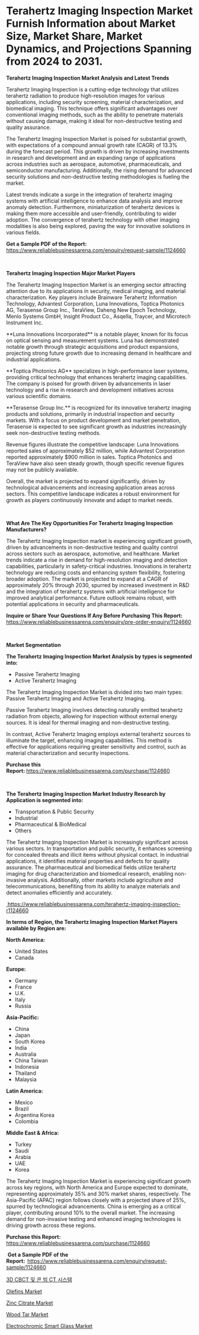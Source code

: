 <p><h1>Terahertz Imaging Inspection Market Furnish Information about Market Size, Market Share, Market Dynamics, and Projections Spanning from 2024 to 2031.</h1></p><p><strong>Terahertz Imaging Inspection Market Analysis and Latest Trends</strong></p>
<p><p>Terahertz Imaging Inspection is a cutting-edge technology that utilizes terahertz radiation to produce high-resolution images for various applications, including security screening, material characterization, and biomedical imaging. This technique offers significant advantages over conventional imaging methods, such as the ability to penetrate materials without causing damage, making it ideal for non-destructive testing and quality assurance.</p><p>The Terahertz Imaging Inspection Market is poised for substantial growth, with expectations of a compound annual growth rate (CAGR) of 13.3% during the forecast period. This growth is driven by increasing investments in research and development and an expanding range of applications across industries such as aerospace, automotive, pharmaceuticals, and semiconductor manufacturing. Additionally, the rising demand for advanced security solutions and non-destructive testing methodologies is fueling the market.</p><p>Latest trends indicate a surge in the integration of terahertz imaging systems with artificial intelligence to enhance data analysis and improve anomaly detection. Furthermore, miniaturization of terahertz devices is making them more accessible and user-friendly, contributing to wider adoption. The convergence of terahertz technology with other imaging modalities is also being explored, paving the way for innovative solutions in various fields.</p></p>
<p><strong>Get a Sample PDF of the Report:&nbsp;</strong> <a href="https://www.reliablebusinessarena.com/enquiry/request-sample/1124660">https://www.reliablebusinessarena.com/enquiry/request-sample/1124660</a></p>
<p>&nbsp;</p>
<p><strong>Terahertz Imaging Inspection Major Market Players</strong></p>
<p><p>The Terahertz Imaging Inspection Market is an emerging sector attracting attention due to its applications in security, medical imaging, and material characterization. Key players include Brainware Terahertz Information Technology, Advantest Corporation, Luna Innovations, Toptica Photonics AG, Terasense Group Inc., TeraView, Daheng New Epoch Technology, Menlo Systems GmbH, Insight Product Co., Asqella, Traycer, and Microtech Instrument Inc.</p><p>**Luna Innovations Incorporated** is a notable player, known for its focus on optical sensing and measurement systems. Luna has demonstrated notable growth through strategic acquisitions and product expansions, projecting strong future growth due to increasing demand in healthcare and industrial applications. </p><p>**Toptica Photonics AG** specializes in high-performance laser systems, providing critical technology that enhances terahertz imaging capabilities. The company is poised for growth driven by advancements in laser technology and a rise in research and development initiatives across various scientific domains.</p><p>**Terasense Group Inc.** is recognized for its innovative terahertz imaging products and solutions, primarily in industrial inspection and security markets. With a focus on product development and market penetration, Terasense is expected to see significant growth as industries increasingly seek non-destructive testing methods.</p><p>Revenue figures illustrate the competitive landscape: Luna Innovations reported sales of approximately $52 million, while Advantest Corporation reported approximately $900 million in sales. Toptica Photonics and TeraView have also seen steady growth, though specific revenue figures may not be publicly available.</p><p>Overall, the market is projected to expand significantly, driven by technological advancements and increasing application areas across sectors. This competitive landscape indicates a robust environment for growth as players continuously innovate and adapt to market needs.</p></p>
<p>&nbsp;</p>
<p><strong>What Are The Key Opportunities For Terahertz Imaging Inspection Manufacturers?</strong></p>
<p><p>The Terahertz Imaging Inspection market is experiencing significant growth, driven by advancements in non-destructive testing and quality control across sectors such as aerospace, automotive, and healthcare. Market trends indicate a rise in demand for high-resolution imaging and detection capabilities, particularly in safety-critical industries. Innovations in terahertz technology are reducing costs and enhancing system flexibility, fostering broader adoption. The market is projected to expand at a CAGR of approximately 20% through 2030, spurred by increased investment in R&D and the integration of terahertz systems with artificial intelligence for improved analytical performance. Future outlook remains robust, with potential applications in security and pharmaceuticals.</p></p>
<p><strong>Inquire or Share Your Questions If Any Before Purchasing This Report:</strong> <a href="https://www.reliablebusinessarena.com/enquiry/pre-order-enquiry/1124660">https://www.reliablebusinessarena.com/enquiry/pre-order-enquiry/1124660</a></p>
<p>&nbsp;</p>
<p><strong>Market Segmentation</strong></p>
<p><strong>The Terahertz Imaging Inspection Market Analysis by types is segmented into:</strong></p>
<p><ul><li>Passive Terahertz Imaging</li><li>Active Terahertz Imaging</li></ul></p>
<p><p>The Terahertz Imaging Inspection Market is divided into two main types: Passive Terahertz Imaging and Active Terahertz Imaging. </p><p>Passive Terahertz Imaging involves detecting naturally emitted terahertz radiation from objects, allowing for inspection without external energy sources. It is ideal for thermal imaging and non-destructive testing. </p><p>In contrast, Active Terahertz Imaging employs external terahertz sources to illuminate the target, enhancing imaging capabilities. This method is effective for applications requiring greater sensitivity and control, such as material characterization and security inspections.</p></p>
<p><strong>Purchase this Report:&nbsp;</strong><a href="https://www.reliablebusinessarena.com/purchase/1124660">https://www.reliablebusinessarena.com/purchase/1124660</a></p>
<p>&nbsp;</p>
<p><strong>The Terahertz Imaging Inspection Market Industry Research by Application is segmented into:</strong></p>
<p><ul><li>Transportation & Public Security</li><li>Industrial</li><li>Pharmaceutical & BioMedical</li><li>Others</li></ul></p>
<p><p>The Terahertz Imaging Inspection Market is increasingly significant across various sectors. In transportation and public security, it enhances screening for concealed threats and illicit items without physical contact. In industrial applications, it identifies material properties and defects for quality assurance. The pharmaceutical and biomedical fields utilize terahertz imaging for drug characterization and biomedical research, enabling non-invasive analysis. Additionally, other markets include agriculture and telecommunications, benefiting from its ability to analyze materials and detect anomalies efficiently and accurately.</p></p>
<p><a href="https://www.reliablebusinessarena.com/terahertz-imaging-inspection-r1124660">&nbsp;https://www.reliablebusinessarena.com/terahertz-imaging-inspection-r1124660</a></p>
<p><strong>In terms of Region, the Terahertz Imaging Inspection Market Players available by Region are:</strong></p>
<p>
    <p> <strong> North America: </strong>
        <ul>
            <li>United States</li>
            <li>Canada</li>
        </ul>
        </p> 
    <p> <strong> Europe: </strong>
        <ul>
            <li>Germany</li>
            <li>France</li>
            <li>U.K.</li>
            <li>Italy</li>
            <li>Russia</li>
        </ul>
        </p> 
    <p> <strong> Asia-Pacific: </strong>
        <ul>
            <li>China</li>
            <li>Japan</li>
            <li>South Korea</li>
            <li>India</li>
            <li>Australia</li>
            <li>China Taiwan</li>
            <li>Indonesia</li>
            <li>Thailand</li>
            <li>Malaysia</li>
        </ul>
        </p> 
    <p> <strong> Latin America: </strong>
        <ul>
            <li>Mexico</li>
            <li>Brazil</li>
            <li>Argentina Korea</li>
            <li>Colombia</li>
        </ul>
        </p> 
    <p> <strong> Middle East & Africa: </strong>
        <ul>
            <li>Turkey</li>
            <li>Saudi</li>
            <li>Arabia</li>
            <li>UAE</li>
            <li>Korea</li>
        </ul>
    </p>
    </p>
<p><p>The Terahertz Imaging Inspection Market is experiencing significant growth across key regions, with North America and Europe expected to dominate, representing approximately 35% and 30% market shares, respectively. The Asia-Pacific (APAC) region follows closely with a projected share of 25%, spurred by technological advancements. China is emerging as a critical player, contributing around 10% to the overall market. The increasing demand for non-invasive testing and enhanced imaging technologies is driving growth across these regions.</p></p>
<p><strong>Purchase this Report: </strong><a href="https://www.reliablebusinessarena.com/purchase/1124660">https://www.reliablebusinessarena.com/purchase/1124660</a></p>
<p>&nbsp;<strong>Get a Sample PDF of the Report:&nbsp;&nbsp;</strong><a href="https://www.reliablebusinessarena.com/enquiry/request-sample/1124660">https://www.reliablebusinessarena.com/enquiry/request-sample/1124660</a></p>
<p><strong></strong></p>
<p><p><a href="https://medium.com/@samwright606679/3d-cbct-cone-beam-ct-systems-market-%EC%9D%98-%EA%B8%80%EB%A1%9C%EB%B2%8C-%EC%8B%9C%EC%9E%A5-%EA%B0%9C%EC%9A%94%EB%8A%94-%EC%A0%84-%EC%84%B8%EA%B3%84-%EB%B0%8F-%EC%A3%BC%EC%9A%94-%EC%8B%9C%EC%9E%A5%EC%9D%98-%EC%82%B0%EC%97%85%EC%97%90-%EC%98%81%ED%96%A5%EC%9D%84-%EB%AF%B8%EC%B9%98%EB%8A%94-%EC%A3%BC%EC%9A%94-%ED%8A%B8%EB%A0%8C%EB%93%9C%EC%97%90-%EB%8C%80%ED%95%9C-%EB%8F%85%ED%8A%B9%ED%95%9C-%EA%B4%80%EC%A0%90%EC%9D%84-bdd2504a90f0">3D CBCT 및 콘 빔 CT 시스템</a></p><p><a href="https://www.linkedin.com/pulse/global-olefins-market-analysis-key-trends-future-projections-a9j4f?trackingId=cbS1%2FS76SPSPrcw7f98a2g%3D%3D">Olefins Market</a></p><p><a href="https://issuu.com/reportprime-2/docs/zinc-citrate-market-size-2030.pptx_806f977afbe573">Zinc Citrate Market</a></p><p><a href="https://issuu.com/reportprime-2/docs/wood-tar-market-size-2030.pptx_b023e809c1c18d">Wood Tar Market</a></p><p><a href="https://www.linkedin.com/pulse/global-electrochromic-smart-glass-market-focus-application-end-use-ksgqf?trackingId=TYJAcUBvSESBJyg5o2L3Qg%3D%3D">Electrochromic Smart Glass Market</a></p></p>